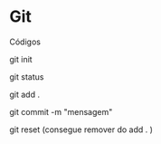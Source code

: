 # Git
Códigos

git init

git status

git add .

git commit -m "mensagem"

git reset (consegue remover do add . )
